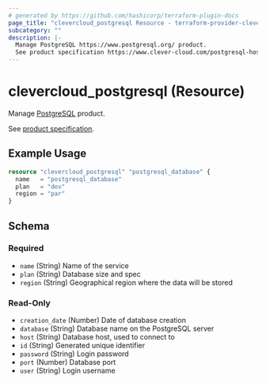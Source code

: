 ```yaml
---
# generated by https://github.com/hashicorp/terraform-plugin-docs
page_title: "clevercloud_postgresql Resource - terraform-provider-clevercloud"
subcategory: ""
description: |-
  Manage PostgreSQL https://www.postgresql.org/ product.
  See product specification https://www.clever-cloud.com/postgresql-hosting/.
---
```


# clevercloud_postgresql (Resource)

Manage [PostgreSQL](https://www.postgresql.org/) product.

See [product specification](https://www.clever-cloud.com/postgresql-hosting/).

## Example Usage

```terraform
resource "clevercloud_postgresql" "postgresql_database" {
  name   = "postgresql_database"
  plan   = "dev"
  region = "par"
}
```

<!-- schema generated by tfplugindocs -->
## Schema

### Required

- `name` (String) Name of the service
- `plan` (String) Database size and spec
- `region` (String) Geographical region where the data will be stored

### Read-Only

- `creation_date` (Number) Date of database creation
- `database` (String) Database name on the PostgreSQL server
- `host` (String) Database host, used to connect to
- `id` (String) Generated unique identifier
- `password` (String) Login password
- `port` (Number) Database port
- `user` (String) Login username
